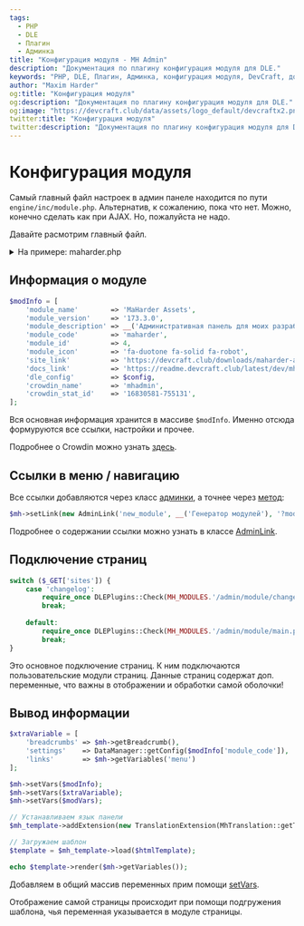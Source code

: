 ```yaml
---
tags:
  - PHP
  - DLE
  - Плагин
  - Админка
title: "Конфигурация модуля - MH Admin"
description: "Документация по плагину конфигурация модуля для DLE."
keywords: "PHP, DLE, Плагин, Админка, конфигурация модуля, DevCraft, документация"
author: "Maxim Harder"
og:title: "Конфигурация модуля"
og:description: "Документация по плагину конфигурация модуля для DLE."
og:image: "https://devcraft.club/data/assets/logo_default/devcraftx2.png"
twitter:title: "Конфигурация модуля"
twitter:description: "Документация по плагину конфигурация модуля для DLE."
---
```


# Конфигурация модуля

Самый главный файл настроек в админ панеле находится по пути  `engine/inc/module.php`. Альтернатив, к сожалению, пока что нет. Можно, конечно сделать как при AJAX. Но, пожалуйста не надо.

Давайте расмотрим главный файл.

<details>
	<summary>На примере: maharder.php</summary>

```php
<?php
//===============================================================
// Файл: maharder.php                                           =
// Путь: engine/inc/maharder.php                                =
// Дата создания: 2024-03-19 14:53:30                           =
// Последнее изменение: 2024-03-19 14:53:30                     =
// ==============================================================
// Автор: Maxim Harder <dev@devcraft.club> © 2024               =
// Сайт: https://devcraft.club                                  =
// Телеграм: http://t.me/MaHarder                               =
// ==============================================================
// Менять на свой страх и риск!                                 =
// Код распространяется по лицензии MIT                         =
//===============================================================

global $breadcrumbs, $mh, $modVars, $mh_template, $htmlTemplate, $config;

use Symfony\Bridge\Twig\Extension\TranslationExtension;

// заполняем важную и нужную информацию о модуле
$modInfo = [
	'module_name'        => 'MaHarder Assets',
	'module_version'     => '173.3.0',
	'module_description' => __('Административная панель для моих разработок'),
	'module_code'        => 'maharder',
	'module_id'          => 4,
	'module_icon'        => 'fa-duotone fa-solid fa-robot',
	'site_link'          => 'https://devcraft.club/downloads/maharder-assets.4/',
	'docs_link'          => 'https://readme.devcraft.club/latest/dev/mhadmin/install/',
	'dle_config'         => $config,
	'crowdin_name'       => 'mhаdmin',
	'crowdin_stat_id'    => '16830581-755131',
];

// Подключаем классы, функции и основные переменные
include_once DLEPlugins::Check(__DIR__.'/maharder/admin/index.php');


$mh->setLink(new AdminLink('new_module', __('Генератор модулей'), '?mod='.$modInfo['module_code'].'&sites=new_module'), 'new_module');
$mh->setLink(new AdminLink('logs', __('Вывод логов'), '?mod='.$modInfo['module_code'].'&sites=logs'), 'logs');

// Подключаем переменные модуля и его функционал
// Используем переменную sites для навигации в модуле
switch ($_GET['sites']) {
	// Страница с выводом логов
	case 'logs':
		require_once DLEPlugins::Check(MH_ROOT.'/_modules/admin/module/logs.php');
		break;
	// Страница с генератором модуля
	case 'new_module':
		require_once DLEPlugins::Check(MH_ROOT.'/_modules/admin/module/new_module.php');
		break;
	// Страница с логами изменений
	case 'changelog':
		require_once DLEPlugins::Check(MH_ROOT.'/_modules/admin/module/changelog.php');
		break;
	// Главная страница
	default:
		require_once DLEPlugins::Check(MH_ROOT.'/_modules/admin/module/main.php');
		break;
}

$xtraVariable = [
	'breadcrumbs' => $mh->getBreadcrumb(),
	'settings'    => DataManager::getConfig($modInfo['module_code']),
	'links'       => $mh->getVariables('menu')
];

$mh->setVars($modInfo);
$mh->setVars($xtraVariable);
$mh->setVars($modVars);

// Устанавливаем язык панели
$mh_template->addExtension(new TranslationExtension(MhTranslation::getTranslator()));

// Загружаем шаблон
$template = $mh_template->load($htmlTemplate);

echo $template->render($mh->getVariables());

```
</details>

## Информация о модуле

```php
$modInfo = [
	'module_name'        => 'MaHarder Assets',
	'module_version'     => '173.3.0',
	'module_description' => __('Административная панель для моих разработок'),
	'module_code'        => 'maharder',
	'module_id'          => 4,
	'module_icon'        => 'fa-duotone fa-solid fa-robot',
	'site_link'          => 'https://devcraft.club/downloads/maharder-assets.4/',
	'docs_link'          => 'https://readme.devcraft.club/latest/dev/mhadmin/install/',
	'dle_config'         => $config,
	'crowdin_name'       => 'mhаdmin',
	'crowdin_stat_id'    => '16830581-755131',
];
```

Вся основная информация хранится в массиве `$modInfo`. Именно отсюда формуруются все ссылки, настройки и прочее.

Подробнее о Crowdin можно узнать [здесь](../../crowdin.md).

## Ссылки в меню / навигацию
Все ссылки добавляются через класс [админки](./classes/Admin.md), а точнее через [метод](./classes/Admin.md#method_setLink):

```php
$mh->setLink(new AdminLink('new_module', __('Генератор модулей'), '?mod='.$modInfo['module_code'].'&sites=new_module'), 'new_module');
```

Подробнее о содержании ссылки можно узнать в классе [AdminLink](./classes/AdminLink.md).


## Подключение страниц

```php
switch ($_GET['sites']) {
	case 'changelog':
		require_once DLEPlugins::Check(MH_MODULES.'/admin/module/changelog.php');
		break;
	
	default:
		require_once DLEPlugins::Check(MH_MODULES.'/admin/module/main.php');
		break;
}
```

Это основное подключение страниц. К ним подключаются пользовательские модули страниц. Данные страниц содержат доп. переменные, что важны в отображении и обработки самой оболочки!

## Вывод информации

```php
$xtraVariable = [
	'breadcrumbs' => $mh->getBreadcrumb(),
	'settings'    => DataManager::getConfig($modInfo['module_code']),
	'links'       => $mh->getVariables('menu')
];

$mh->setVars($modInfo);
$mh->setVars($xtraVariable);
$mh->setVars($modVars);

// Устанавливаем язык панели
$mh_template->addExtension(new TranslationExtension(MhTranslation::getTranslator()));

// Загружаем шаблон
$template = $mh_template->load($htmlTemplate);

echo $template->render($mh->getVariables());
```

Добавляем в общий массив переменных прим помощи [setVars](./classes/Admin.md#method_setVars). 

Отображение самой страницы происходит при помощи подгружения шаблона, чья переменная указывается в модуле страницы.
